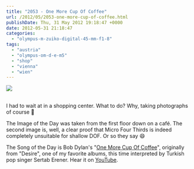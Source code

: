 ```yaml
---
title: "2053 - One More Cup Of Coffee"
url: /2012/05/2053-one-more-cup-of-coffee.html
publishDate: Thu, 31 May 2012 19:18:47 +0000
date: 2012-05-31 21:18:47
categories: 
  - "olympus-m-zuiko-digital-45-mm-f1-8"
tags: 
  - "austria"
  - "olympus-om-d-e-m5"
  - "shop"
  - "vienna"
  - "wien"
---
```

<div class="container">
<div class="center"><a target="_blank" href="https://d25zfm9zpd7gm5.cloudfront.net/1200x1200/2012/20120531_165833_lr.jpg"><img src="https://d25zfm9zpd7gm5.cloudfront.net/0600x0600/2012/20120531_165833_lr.jpg" /></a></div>
</div>
<br />

I had to wait at in a shopping center. What to do? Why, taking photographs of course 🙂

<a target="_blank" href="https://d25zfm9zpd7gm5.cloudfront.net/1200x1200/2012/20120531_165635_lr.jpg"><img style="margin: 0pt 10px 0pt 0px; float: left;" src="https://d25zfm9zpd7gm5.cloudfront.net/0150x0150/2012/20120531_165635_lr.jpg" alt="" border="0" /></a> The Image of the Day was taken from the first floor down on a café. The second image is, well, a clear proof that Micro Four Thirds is indeed completely unsuitable for shallow DOF. Or so they say 😄

 The Song of the Day is Bob Dylan's "<a href="http://www.lyricsmode.com/lyrics/s/sertab/one_more_cup_of_coffee.html" target="_blank">One More Cup Of Coffee</a>", originally from "Desire", one of my favorite albums, this time interpreted by Turkish pop singer Sertab Erener. Hear it on <a href="http://www.youtube.com/watch?v=SYioaYMcXDs" target="_blank">YouTube</a>.
